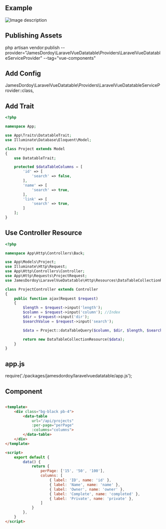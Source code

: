 ## Example
![Image description](https://www.jamesdordoy.co.uk/images/datatables.png)

## Publishing Assets
php artisan vendor:publish --provider="JamesDordoy\LaravelVueDatatable\Providers\LaravelVueDatatableServiceProvider" --tag="vue-components"

## Add Config
JamesDordoy\LaravelVueDatatable\Providers\LaravelVueDatatableServiceProvider::class,

## Add Trait
```php
<?php

namespace App;

use App\Traits\DatatableTrait;
use Illuminate\Database\Eloquent\Model;

class Project extends Model
{
    use DatatableTrait;

    protected $dataTableColumns = [
        'id' => [
            'search' => false,
        ],
        'name' => [
            'search' => true,
        ],
        'link' => [
            'search' => true,
        ]
    ];
}
```

## Use Controller Resource
```php
<?php

namespace App\Http\Controllers\Back;

use App\Models\Project;
use Illuminate\Http\Request;
use App\Http\Controllers\Controller;
use App\Http\Requests\ProjectRequest;
use JamesDordoy\LaravelVueDatatable\Http\Resources\DataTableCollectionResource;

class ProjectController extends Controller
{
    public function ajax(Request $request)
    {   
        $length = $request->input('length');
        $column = $request->input('column'); //Index
        $dir = $request->input('dir');
        $searchValue = $request->input('search');

        $data = Project::dataTableQuery($column, $dir, $length, $searchValue);

        return new DataTableCollectionResource($data);
    }
}
```

## app.js
require('./packages/jamesdordoy/laravelvuedatatable/app.js');

## Component

```html

<template>
    <div class="bg-black pb-4">
        <data-table
            url="/api/projects"
            :per-page="perPage"
            :columns="columns">
        </data-table>
    </div>
</template>

<script>
    export default {
        data() {
            return {
                perPage: ['15', '50', '100'],
                columns: [
                    { label: 'ID', name: 'id' },
                    { label: 'Name', name: 'name' },
                    { label: 'Owner', name: 'owner' },
                    { label: 'Complete', name: 'completed' },
                    { label: 'Private', name: 'private' },
                ]
            }
        },
    }
</script>
```

